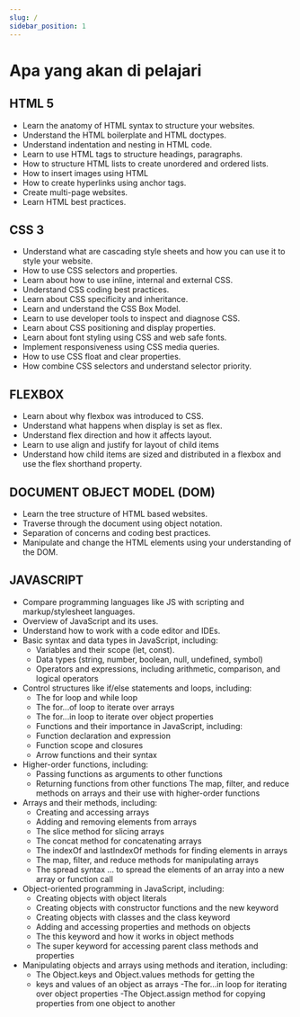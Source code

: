 ```yaml
---
slug: /
sidebar_position: 1
---
```


# Apa yang akan di pelajari

## HTML 5

- Learn the anatomy of HTML syntax to structure your
  websites.
- Understand the HTML boilerplate and HTML doctypes.
- Understand indentation and nesting in HTML code.
- Learn to use HTML tags to structure headings, paragraphs.
- How to structure HTML lists to create unordered and ordered
  lists.
- How to insert images using HTML
- How to create hyperlinks using anchor tags.
- Create multi-page websites.
- Learn HTML best practices.

## CSS 3

- Understand what are cascading style sheets and how you can
  use it to style your website.
- How to use CSS selectors and properties.
- Learn about how to use inline, internal and external CSS.
- Understand CSS coding best practices.
- Learn about CSS specificity and inheritance.
- Learn and understand the CSS Box Model.
- Learn to use developer tools to inspect and diagnose CSS.
- Learn about CSS positioning and display properties.
- Learn about font styling using CSS and web safe fonts.
- Implement responsiveness using CSS media queries.
- How to use CSS float and clear properties.
- How combine CSS selectors and understand selector priority.

## FLEXBOX

- Learn about why flexbox was introduced to CSS.
- Understand what happens when display is set as flex.
- Understand flex direction and how it affects layout.
- Learn to use align and justify for layout of child items
- Understand how child items are sized and distributed in a
  flexbox and use the flex shorthand property.

## DOCUMENT OBJECT MODEL (DOM)

- Learn the tree structure of HTML based websites.
- Traverse through the document using object notation.
- Separation of concerns and coding best practices.
- Manipulate and change the HTML elements using your
  understanding of the DOM.

## JAVASCRIPT

- Compare programming languages like JS with scripting and
  markup/stylesheet languages.
- Overview of JavaScript and its uses.
- Understand how to work with a code editor and IDEs.
- Basic syntax and data types in JavaScript, including:
  - Variables and their scope (let, const).
  - Data types (string, number, boolean, null, undefined, symbol)
  - Operators and expressions, including arithmetic, comparison, and logical operators
- Control structures like if/else statements and loops,
  including:
  - The for loop and while loop
  - The for...of loop to iterate over arrays
  - The for...in loop to iterate over object properties
  - Functions and their importance in JavaScript, including:
  - Function declaration and expression
  - Function scope and closures
  - Arrow functions and their syntax
- Higher-order functions, including:
  - Passing functions as arguments to other functions
  - Returning functions from other functions The map, filter, and reduce methods on arrays and their use with higher-order functions
- Arrays and their methods, including:
  - Creating and accessing arrays
  - Adding and removing elements from arrays
  - The slice method for slicing arrays
  - The concat method for concatenating arrays
  - The indexOf and lastIndexOf methods for finding elements in
    arrays
  - The map, filter, and reduce methods for manipulating arrays
  - The spread syntax ... to spread the elements of an array into a new array or function call
- Object-oriented programming in JavaScript, including:
  - Creating objects with object literals
  - Creating objects with constructor functions and the new keyword
  - Creating objects with classes and the class keyword
  - Adding and accessing properties and methods on objects
  - The this keyword and how it works in object methods
  - The super keyword for accessing parent class methods and properties
- Manipulating objects and arrays using methods and iteration,
  including:
  - The Object.keys and Object.values methods for getting the
  - keys and values of an object as arrays
    -The for...in loop for iterating over object properties
    -The Object.assign method for copying properties from one object to another
